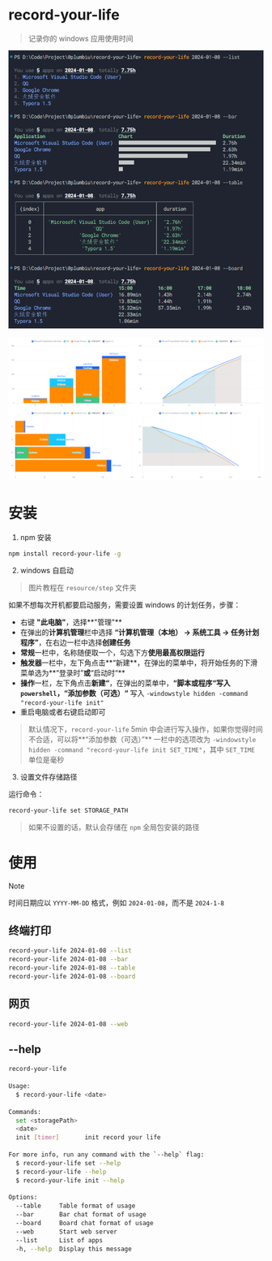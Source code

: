 # record-your-life

> 记录你的 windows 应用使用时间

![terminal](./resource/terminal.png)

![web](./resource/web.png)



# 安装

1. npm 安装

```bash
npm install record-your-life -g
```

2. windows 自启动

> 图片教程在 `resource/step` 文件夹

如果不想每次开机都要启动服务，需要设置 windows 的计划任务，步骤：

- 右键 **"此电脑"**，选择**"管理"**
- 在弹出的**计算机管理**栏中选择 **“计算机管理（本地） -> 系统工具 -> 任务计划程序”**，在右边一栏中选择**创建任务**
- **常规**一栏中，名称随便取一个，勾选下方**使用最高权限运行**
- **触发器**一栏中，左下角点击**“新建**，在弹出的菜单中，将开始任务的下滑菜单选为**“登录时”**或**“启动时“**
- **操作**一栏，左下角点击**新建“**，在弹出的菜单中，**“脚本或程序“**写入 `powershell`，**“添加参数（可选）“** 写入 `-windowstyle hidden -command "record-your-life init"`
- 重启电脑或者右键启动即可

>默认情况下，`record-your-life` 5min 中会进行写入操作，如果你觉得时间不合适，可以将**“添加参数（可选）”** 一栏中的选项改为 `-windowstyle hidden -command "record-your-life init SET_TIME"`，其中 `SET_TIME` 单位是毫秒

3. 设置文件存储路径

运行命令：

```bash
record-your-life set STORAGE_PATH
```

> 如果不设置的话，默认会存储在 `npm` 全局包安装的路径


# 使用

> [!NOTE]  
> 时间日期应以 `YYYY-MM-DD` 格式，例如 `2024-01-08`，而不是 `2024-1-8`

## 终端打印

```bash
record-your-life 2024-01-08 --list
record-your-life 2024-01-08 --bar
record-your-life 2024-01-08 --table
record-your-life 2024-01-08 --board
```

## 网页

```bash
record-your-life 2024-01-08 --web
```

## --help

```bash
record-your-life

Usage:
  $ record-your-life <date>

Commands:
  set <storagePath>
  <date>
  init [timer]       init record your life

For more info, run any command with the `--help` flag:
  $ record-your-life set --help
  $ record-your-life --help
  $ record-your-life init --help

Options:
  --table     Table format of usage
  --bar       Bar chat format of usage
  --board     Board chat format of usage
  --web       Start web server
  --list      List of apps
  -h, --help  Display this message
```